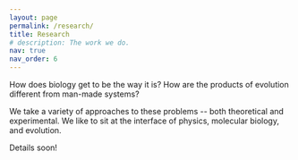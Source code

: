 ```yaml
---
layout: page
permalink: /research/
title: Research
# description: The work we do.
nav: true
nav_order: 6
---
```


How does biology get to be the way it is? How are the products of evolution different from man-made systems? 

We take a variety of approaches to these problems -- both theoretical and experimental. We like to sit at the interface of physics, molecular biology, and evolution.

Details soon!